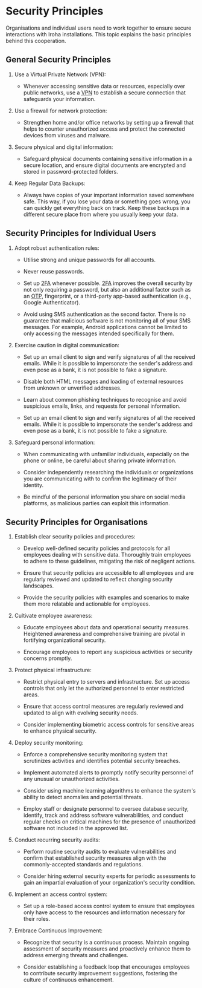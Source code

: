 # Security Principles

Organisations and individual users need to work together to ensure secure interactions with Iroha installations. This topic explains the basic principles behind this cooperation.

## General Security Principles

1. Use a Virtual Private Network (VPN):

    - Whenever accessing sensitive data or resources, especially over public networks, use a <abbr title="Virtual Private Network">VPN</abbr> to establish a secure connection that safeguards your information.

2. Use a firewall for network protection:

    - Strengthen home and/or office networks by setting up a firewall that helps to counter unauthorized access and protect the connected devices from viruses and malware.

3. Secure physical and digital information:

    - Safeguard physical documents containing sensitive information in a secure location, and ensure digital documents are encrypted and stored in password-protected folders.

4. Keep Regular Data Backups:

    - Always have copies of your important information saved somewhere safe. This way, if you lose your data or something goes wrong, you can quickly get everything back on track. Keep these backups in a different secure place from where you usually keep your data.

## Security Principles for Individual Users

1. Adopt robust authentication rules:

    - Utilise strong and unique passwords for all accounts.

    - Never reuse passwords.

    - Set up <abbr title="Two-Factor Authentication">2FA</abbr> whenever possible. <abbr title="Two-Factor Authentication">2FA</abbr> improves the overall security by not only requiring a password, but also an additional factor such as an <abbr title="One-Time Password">OTP</abbr>, fingerprint, or a third-party app-based authentication (e.g., Google Authenticator).

    - Avoid using SMS authentication as the second factor. There is no guarantee that malicious software is not monitoring all of your SMS messages. For example, Android applications cannot be limited to only accessing the messages intended specifically for them.

2. Exercise caution in digital communication:
    - Set up an email client to sign and verify signatures of all the received emails.  While it is possible to impersonate the sender's address and even pose as a bank, it is not possible to fake a signature.
    - Disable both HTML messages and loading of external resources from unknown or unverified addresses.

    - Learn about common phishing techniques to recognise and avoid suspicious emails, links, and requests for personal information.

    - Set up an email client to sign and verify signatures of all the received emails.  While it is possible to impersonate the sender's address and even pose as a bank, it is not possible to fake a signature.

3. Safeguard personal information:

    - When communicating with unfamiliar individuals, especially on the phone or online, be careful about sharing private information.

    - Consider independently researching the individuals or organizations you are communicating with to confirm the legitimacy of their identity.

    - Be mindful of the personal information you share on social media platforms, as malicious parties can exploit this information.

## Security Principles for Organisations

1. Establish clear security policies and procedures:

    - Develop well-defined security policies and protocols for all employees dealing with sensitive data. Thoroughly train employees to adhere to these guidelines, mitigating the risk of negligent actions.

    - Ensure that security policies are accessible to all employees and are regularly reviewed and updated to reflect changing security landscapes.

    - Provide the security policies with examples and scenarios to make them more relatable and actionable for employees.

2. Cultivate employee awareness:

    - Educate employees about data and operational security measures. Heightened awareness and comprehensive training are pivotal in fortifying organizational security.

    - Encourage employees to report any suspicious activities or security concerns promptly.

3. Protect physical infrastructure:

    - Restrict physical entry to servers and infrastructure. Set up access controls that only let the authorized personnel to enter restricted areas.

    - Ensure that access control measures are regularly reviewed and updated to align with evolving security needs.

    - Consider implementing biometric access controls for sensitive areas to enhance physical security.

4. Deploy security monitoring:

    - Enforce a comprehensive security monitoring system that scrutinizes activities and identifies potential security breaches.

    - Implement automated alerts to promptly notify security personnel of any unusual or unauthorized activities.

    - Consider using machine learning algorithms to enhance the system's ability to detect anomalies and potential threats.

    - Employ staff or designate personnel to oversee database security, identify, track and address software vulnerabilities, and conduct regular checks on critical machines for the presence of unauthorized software not included in the approved list.

5. Conduct recurring security audits:

    - Perform routine security audits to evaluate vulnerabilities and confirm that established security measures align with the commonly-accepted standards and regulations.

    - Consider hiring external security experts for periodic assessments to gain an impartial evaluation of your organization's security condition.

6. Implement an access control system:

    - Set up a role-based access control system to ensure that employees only have access to the resources and information necessary for their roles.

7. Embrace Continuous Improvement:

    - Recognize that security is a continuous process. Maintain ongoing assessment of security measures and proactively enhance them to address emerging threats and challenges.

    - Consider establishing a feedback loop that encourages employees to contribute security improvement suggestions, fostering the culture of continuous enhancement.

